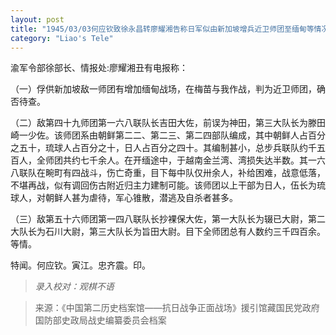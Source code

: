 ```yaml
---
layout: post
title: "1945/03/03何应钦致徐永昌转廖耀湘告称日军似由新加坡增兵近卫师团至缅甸等情况"
category: "Liao's Tele"
---
```

渝军令部徐部长、情报处:廖耀湘丑有电报称：

（一）俘供新加坡敌一师团有增加缅甸战场，在梅苗与我作战，判为近卫师团，确否待查。

（二）敌第四十九师团第一六八联队长吉田大佐，前误为神田，第三大队长为滕田崎一少佐。该师团系由朝鲜第二二、第二三、第二四部队编成，其中朝鲜人占百分之五十，琉球人占百分之十，日人占百分之四十。其编制甚小，总步兵联队约千五百人，全师团共约七千余人。在开缅途中，于越南金兰湾、湾损失达半数。其一六八联队在畹町有四战斗，伤亡奇重，目下每中队仅卅余人，补给困难，战意低落，不堪再战，似有调回伤古附近归主力建制可能。该师团以上干部为日人，伍长为琉球人，对朝鲜人甚为虐待，军心锥散，潜逃及自杀者甚多。

（三）敌第五十六师团第一四八联队长抄裸保大佐，第一大队长为辍已大尉，第二大队长为石川大尉，第三大队长为旨田大尉。目下全师团总有人数约三千四百余。等情。

特闻。何应钦。寅江。忠齐震。印。


>*录入校对：观棋不语*

> 来源：《中国第二历史档案馆——抗日战争正面战场》援引馆藏国民党政府国防部史政局战史编纂委员会档案